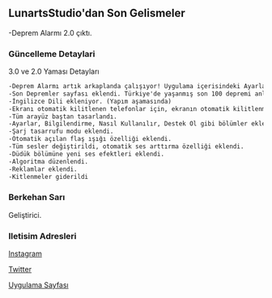 ## LunartsStudio'dan Son Gelismeler

-Deprem Alarmı 2.0 çıktı.

### Güncelleme Detaylari

3.0 ve 2.0 Yaması Detayları

```markdown
-Deprem Alarmı artık arkaplanda çalışıyor! Uygulama içerisindeki Ayarlar kısmından bu özelliği aktif edin.
-Son Depremler sayfası eklendi. Türkiye'de yaşanmış son 100 depremi anlık ve detaylı bir şekilde inceleyebilirsiniz.
-İngilizce Dili ekleniyor. (Yapım aşamasında)
-Ekranı otomatik kilitlenen telefonlar için, ekranın otomatik kilitlenmesi uygulama içerisinde devre dışı bırakıldı.
-Tüm arayüz baştan tasarlandı.
-Ayarlar, Bilgilendirme, Nasıl Kullanılır, Destek Ol gibi bölümler eklendi.
-Şarj tasarrufu modu eklendi.
-Otomatik açılan flaş ışığı özelliği eklendi.
-Tüm sesler değiştirildi, otomatik ses arttırma özelliği eklendi.
-Düdük bölümüne yeni ses efektleri eklendi.
-Algoritma düzenlendi.
-Reklamlar eklendi.
-Kitlenmeler giderildi
```


### Berkehan Sarı

Geliştirici.

### Iletisim Adresleri

[Instagram](https://www.instagram.com/studiolunarts/)

[Twitter](https://twitter.com/LunartsStudio)

[Uygulama Sayfası](https://play.google.com/store/apps/details?id=com.berkehansari.depremalarm)
